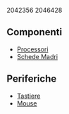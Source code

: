2042356
2046428


## Componenti
- [Processori](./componenti/processori.md)
- [Schede Madri](./componenti/schede_madri.md)

## Periferiche
- [Tastiere](./periferiche/tastiere.md)
- [Mouse](./periferiche/mouse.md)
